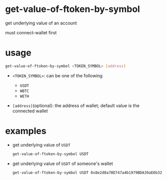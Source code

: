 # get-value-of-ftoken-by-symbol

get underlying value of an account

must connect-wallet first

# usage

```sh
get-value-of-ftoken-by-symbol <TOKEN_SYMBOL> [address]
```

- `<TOKEN_SYMBOL>`: can be one of the following
    - `USDT`
    - `WBTC`
    - `WETH`
    
- `[address]`(optional): the address of wallet; default value is the connected wallet

# examples

- get underlying value of `USDT`

    ```sh
    get-value-of-ftoken-by-symbol USDT 
    ```

- get underlying value of `USDT` of someone's wallet

    ```sh
    get-value-of-ftoken-by-symbol USDT 0x8e2d8a70D747a4b1979BDA39aE6b3260F77b0e23(this is an invalid address,for reference only )
    ```


